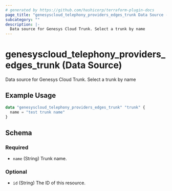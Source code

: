 ```yaml
---
# generated by https://github.com/hashicorp/terraform-plugin-docs
page_title: "genesyscloud_telephony_providers_edges_trunk Data Source - terraform-provider-genesyscloud"
subcategory: ""
description: |-
  Data source for Genesys Cloud Trunk. Select a trunk by name
---
```


# genesyscloud_telephony_providers_edges_trunk (Data Source)

Data source for Genesys Cloud Trunk. Select a trunk by name

## Example Usage

```terraform
data "genesyscloud_telephony_providers_edges_trunk" "trunk" {
  name = "test trunk name"
}
```

<!-- schema generated by tfplugindocs -->
## Schema

### Required

- `name` (String) Trunk name.

### Optional

- `id` (String) The ID of this resource.


